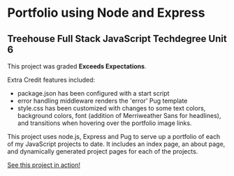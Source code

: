 # Portfolio using Node and Express
## Treehouse Full Stack JavaScript Techdegree Unit 6

This project was graded **Exceeds Expectations**.

Extra Credit features included:
- package.json has been configured with a start script
- error handling middleware renders the 'error' Pug template
- style.css has been customized with changes to some text colors, background colors, font (addition of Merriweather Sans for headlines), and transitions when hovering over the portfolio image links.

This project uses node.js, Express and Pug to serve up a portfolio of each of my JavaScript projects
to date. It includes an index page, an about page, and dynamically generated project pages for each
of the projects.

[See this project in action!](https://rstevahn-portfolio-with-node-and-exoress.netlify.app)